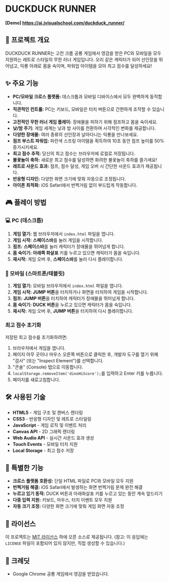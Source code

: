 # DUCKDUCK RUNNER

**[Demo] https://ai.jvisualschool.com/duckduck_runner/**

## 🚀 프로젝트 개요
DUCKDUCK RUNNER는 고전 크롬 공룡 게임에서 영감을 받은 PC와 모바일을 모두 지원하는 레트로 스타일의 무한 러너 게임입니다. 오리 같은 캐릭터가 되어 선인장을 뛰어넘고, 익룡 아래로 몸을 숙이며, 파워업 아이템을 모아 최고 점수를 달성하세요!

## ✨ 주요 기능
- **PC/모바일 크로스 플랫폼:** 데스크톱과 모바일 디바이스에서 모두 완벽하게 동작합니다.
- **직관적인 컨트롤:** PC는 키보드, 모바일은 터치 버튼으로 간편하게 조작할 수 있습니다.
- **고전적인 무한 러너 게임 플레이:** 장애물을 피하기 위해 점프하고 몸을 숙이세요.
- **낮/밤 주기:** 게임 세계는 낮과 밤 사이를 전환하며 시각적인 변화를 제공합니다.
- **다양한 장애물:** 여러 종류의 선인장과 날아다니는 익룡을 만나보세요.
- **점프 부스트 파워업:** 파란색 스프링 아이템을 획득하여 10초 동안 점프 높이를 50% 증가시키세요.
- **최고 점수 추적:** 당신의 최고 점수는 브라우저에 로컬로 저장됩니다.
- **불꽃놀이 축하:** 새로운 최고 점수를 달성하면 화려한 불꽃놀이 축하를 즐기세요!
- **레트로 사운드 효과:** 점프, 점수 달성, 게임 오버 시 간단한 사운드 효과가 제공됩니다.
- **반응형 디자인:** 다양한 화면 크기에 맞춰 자동으로 조정됩니다.
- **아이폰 최적화:** iOS Safari에서 번쩍거림 없이 부드럽게 작동합니다.

## 🎮 플레이 방법

### 💻 PC (데스크톱)
1.  **게임 열기:** 웹 브라우저에서 `index.html` 파일을 엽니다.
2.  **게임 시작:** **스페이스바**를 눌러 게임을 시작합니다.
3.  **점프:** **스페이스바**를 눌러 캐릭터가 장애물을 뛰어넘게 합니다.
4.  **몸 숙이기:** **아래쪽 화살표** 키를 누르고 있으면 캐릭터가 몸을 숙입니다.
5.  **재시작:** 게임 오버 후, **스페이스바**를 눌러 다시 플레이합니다.

### 📱 모바일 (스마트폰/태블릿)
1.  **게임 열기:** 모바일 브라우저에서 `index.html` 파일을 엽니다.
2.  **게임 시작:** **JUMP 버튼**을 터치하거나 화면을 터치하여 게임을 시작합니다.
3.  **점프:** **JUMP 버튼**을 터치하여 캐릭터가 장애물을 뛰어넘게 합니다.
4.  **몸 숙이기:** **DUCK 버튼**을 누르고 있으면 캐릭터가 몸을 숙입니다.
5.  **재시작:** 게임 오버 후, **JUMP 버튼**을 터치하여 다시 플레이합니다.

### 최고 점수 초기화
저장된 최고 점수를 초기화하려면:
1.  브라우저에서 게임을 엽니다.
2.  페이지 아무 곳이나 마우스 오른쪽 버튼으로 클릭한 후, 개발자 도구를 열기 위해 "검사" (또는 "Inspect Element")를 선택합니다.
3.  "콘솔" (Console) 탭으로 이동합니다.
4.  `localStorage.removeItem('dinoHiScore');`를 입력하고 Enter 키를 누릅니다.
5.  페이지를 새로고침합니다.

## 🛠️ 사용된 기술
-   **HTML5** - 게임 구조 및 캔버스 렌더링
-   **CSS3** - 반응형 디자인 및 레트로 스타일링
-   **JavaScript** - 게임 로직 및 이벤트 처리
-   **Canvas API** - 2D 그래픽 렌더링
-   **Web Audio API** - 실시간 사운드 효과 생성
-   **Touch Events** - 모바일 터치 지원
-   **Local Storage** - 최고 점수 저장

## 🌟 특별한 기능
- **크로스 플랫폼 호환성:** 단일 HTML 파일로 PC와 모바일 모두 지원
- **번쩍거림 해결:** iOS Safari에서 발생하는 화면 번쩍거림 문제 완전 해결
- **누르고 있기 동작:** DUCK 버튼과 아래화살표 키를 누르고 있는 동안 계속 엎드리기
- **다중 입력 지원:** 키보드, 마우스, 터치 이벤트 모두 지원
- **자동 크기 조정:** 다양한 화면 크기에 맞춰 게임 화면 자동 조정

## 📜 라이선스
이 프로젝트는 [MIT 라이선스](LICENSE) 하에 오픈 소스로 제공됩니다. (참고: 이 응답에는 `LICENSE` 파일이 포함되어 있지 않지만, 직접 생성할 수 있습니다.)

## 🙏 크레딧
-   Google Chrome 공룡 게임에서 영감을 받았습니다.
